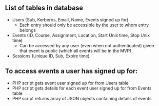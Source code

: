 ## List of tables in database

* Users (Sub, Kerberos, Email, Name, Events signed up for)
	* Each entry should only be accessible by the user to whom entry belongs
* Events (ID, Course, Assignment, Location, Start Unix time, Stop Unix time)
	* Can be accessed by any user (even when not authenticated) given that event is public (which all events will be in the MVP)
* Sessions (Unique ID, Sub, Expire time)

## To access events a user has signed up for:
* PHP script gets event user signed up for from Users table
* PHP script gets details for each event user signed up for from Events table
* PHP script returns array of JSON objects containing details of events
